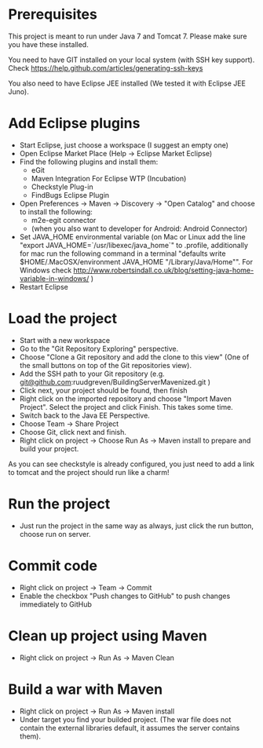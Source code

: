 # Prerequisites 
This project is meant to run under Java 7 and Tomcat 7. Please make sure you have these installed.

You need to have GIT installed on your local system (with SSH key support). Check https://help.github.com/articles/generating-ssh-keys

You also need to have Eclipse JEE installed (We tested it with Eclipse JEE Juno).


# Add Eclipse plugins
- Start Eclipse, just choose a workspace (I suggest an empty one)
- Open Eclipse Market Place (Help -> Eclipse Market Eclipse)
- Find the following plugins and install them:
    - eGit
    - Maven Integration For Eclipse WTP (Incubation)
    - Checkstyle Plug-in
    - FindBugs Eclipse Plugin
- Open Preferences -> Maven -> Discovery -> "Open Catalog" and choose to install the following:
    - m2e-egit connector
    - (when you also want to developer for Android: Android Connector)
- Set JAVA_HOME environmental variable (on Mac or Linux add the line "export JAVA_HOME=\`/usr/libexec/java_home\`" to .profile, additionally for mac run the following command in a terminal "defaults write $HOME/.MacOSX/environment JAVA_HOME "/Library/Java/Home"". For Windows check http://www.robertsindall.co.uk/blog/setting-java-home-variable-in-windows/ )
- Restart Eclipse


# Load the project
- Start with a new workspace
- Go to the "Git Repository Exploring" perspective.
- Choose "Clone a Git repository and add the clone to this view" (One of the small buttons on top of the Git repositories view).
- Add the SSH path to your Git repository (e.g. git@github.com:ruudgreven/BuildingServerMavenized.git )
- Click next, your project should be found, then finish
- Right click on the imported repository and choose "Import Maven Project". Select the project and click Finish. This takes some time.
- Switch back to the Java EE Perspective.
- Choose Team -> Share Project
- Choose Git, click next and finish.
- Right click on project -> Choose Run As -> Maven install to prepare and build your project.

As you can see checkstyle is already configured, you just need to add a link to tomcat and the project should run like a charm!

# Run the project
- Just run the project in the same way as always, just click the run button, choose run on server.

# Commit code
- Right click on project -> Team -> Commit
- Enable the checkbox "Push changes to GitHub" to push changes immediately to GitHub

# Clean up project using Maven
- Right click on project -> Run As -> Maven Clean

# Build a war with Maven
- Right click on project -> Run As -> Maven install
- Under target you find your builded project. (The war file does not contain the external libraries default, it assumes the server contains them).

